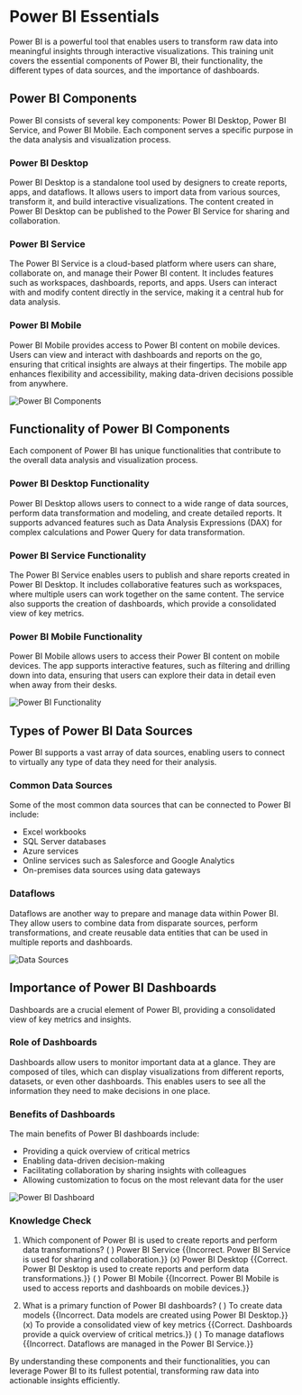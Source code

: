 # Power BI Essentials

Power BI is a powerful tool that enables users to transform raw data into meaningful insights through interactive visualizations. This training unit covers the essential components of Power BI, their functionality, the different types of data sources, and the importance of dashboards.

## Power BI Components
Power BI consists of several key components: Power BI Desktop, Power BI Service, and Power BI Mobile. Each component serves a specific purpose in the data analysis and visualization process.

### Power BI Desktop
Power BI Desktop is a standalone tool used by designers to create reports, apps, and dataflows. It allows users to import data from various sources, transform it, and build interactive visualizations. The content created in Power BI Desktop can be published to the Power BI Service for sharing and collaboration.

### Power BI Service
The Power BI Service is a cloud-based platform where users can share, collaborate on, and manage their Power BI content. It includes features such as workspaces, dashboards, reports, and apps. Users can interact with and modify content directly in the service, making it a central hub for data analysis.

### Power BI Mobile
Power BI Mobile provides access to Power BI content on mobile devices. Users can view and interact with dashboards and reports on the go, ensuring that critical insights are always at their fingertips. The mobile app enhances flexibility and accessibility, making data-driven decisions possible from anywhere.

![Power BI Components](https://learn.microsoft.com/en-us/power-bi/fundamentals/media/service-basic-concepts/power-bi-cloud.png)

## Functionality of Power BI Components
Each component of Power BI has unique functionalities that contribute to the overall data analysis and visualization process.

### Power BI Desktop Functionality
Power BI Desktop allows users to connect to a wide range of data sources, perform data transformation and modeling, and create detailed reports. It supports advanced features such as Data Analysis Expressions (DAX) for complex calculations and Power Query for data transformation.

### Power BI Service Functionality
The Power BI Service enables users to publish and share reports created in Power BI Desktop. It includes collaborative features such as workspaces, where multiple users can work together on the same content. The service also supports the creation of dashboards, which provide a consolidated view of key metrics.

### Power BI Mobile Functionality
Power BI Mobile allows users to access their Power BI content on mobile devices. The app supports interactive features, such as filtering and drilling down into data, ensuring that users can explore their data in detail even when away from their desks.

![Power BI Functionality](https://learn.microsoft.com/en-us/power-bi/consumer/end-user-basic-concepts/media/power-bi-workspace-cloud.png)

## Types of Power BI Data Sources
Power BI supports a vast array of data sources, enabling users to connect to virtually any type of data they need for their analysis.

### Common Data Sources
Some of the most common data sources that can be connected to Power BI include:
- Excel workbooks
- SQL Server databases
- Azure services
- Online services such as Salesforce and Google Analytics
- On-premises data sources using data gateways

### Dataflows
Dataflows are another way to prepare and manage data within Power BI. They allow users to combine data from disparate sources, perform transformations, and create reusable data entities that can be used in multiple reports and dashboards.

![Data Sources](https://learn.microsoft.com/en-us/power-bi/guidance/media/powerbi-implementation-planning-usage-scenario-advanced-data-preparation/usage-scenario-advanced-data-preparation-inline.svg)

## Importance of Power BI Dashboards
Dashboards are a crucial element of Power BI, providing a consolidated view of key metrics and insights.

### Role of Dashboards
Dashboards allow users to monitor important data at a glance. They are composed of tiles, which can display visualizations from different reports, datasets, or even other dashboards. This enables users to see all the information they need to make decisions in one place.

### Benefits of Dashboards
The main benefits of Power BI dashboards include:
- Providing a quick overview of critical metrics
- Enabling data-driven decision-making
- Facilitating collaboration by sharing insights with colleagues
- Allowing customization to focus on the most relevant data for the user

![Power BI Dashboard](https://learn.microsoft.com/en-us/power-bi/fundamentals/media/service-basic-concepts/power-bi-dashboard-sample.png)

### Knowledge Check
1. Which component of Power BI is used to create reports and perform data transformations?
   ( ) Power BI Service {{Incorrect. Power BI Service is used for sharing and collaboration.}}
   (x) Power BI Desktop {{Correct. Power BI Desktop is used to create reports and perform data transformations.}}
   ( ) Power BI Mobile {{Incorrect. Power BI Mobile is used to access reports and dashboards on mobile devices.}}

2. What is a primary function of Power BI dashboards?
   ( ) To create data models {{Incorrect. Data models are created using Power BI Desktop.}}
   (x) To provide a consolidated view of key metrics {{Correct. Dashboards provide a quick overview of critical metrics.}}
   ( ) To manage dataflows {{Incorrect. Dataflows are managed in the Power BI Service.}}

By understanding these components and their functionalities, you can leverage Power BI to its fullest potential, transforming raw data into actionable insights efficiently.
